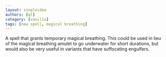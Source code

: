 ```yaml
---
layout: singleidea
authors: [qt]
category: [vanilla]
tags: [new spell, magical breathing]
---
```

A spell that grants temporary magical breathing. This could be used in lieu of
the magical breathing amulet to go underwater for short durations, but would
also be very useful in variants that have suffocating engulfers.
